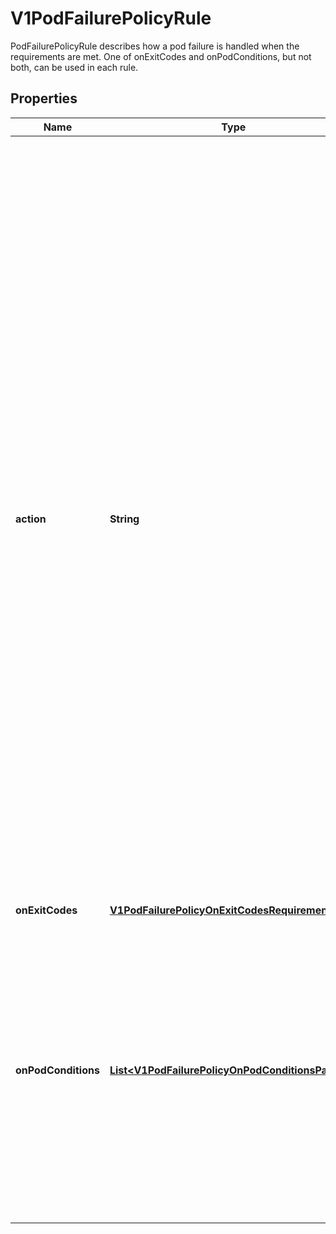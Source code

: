 

# V1PodFailurePolicyRule

PodFailurePolicyRule describes how a pod failure is handled when the requirements are met. One of onExitCodes and onPodConditions, but not both, can be used in each rule.

## Properties

| Name | Type | Description | Notes |
|------------ | ------------- | ------------- | -------------|
|**action** | **String** | Specifies the action taken on a pod failure when the requirements are satisfied. Possible values are:  - FailJob: indicates that the pod&#39;s job is marked as Failed and all   running pods are terminated. - FailIndex: indicates that the pod&#39;s index is marked as Failed and will   not be restarted. - Ignore: indicates that the counter towards the .backoffLimit is not   incremented and a replacement pod is created. - Count: indicates that the pod is handled in the default way - the   counter towards the .backoffLimit is incremented. Additional values are considered to be added in the future. Clients should react to an unknown action by skipping the rule. |  |
|**onExitCodes** | [**V1PodFailurePolicyOnExitCodesRequirement**](V1PodFailurePolicyOnExitCodesRequirement.md) |  |  [optional] |
|**onPodConditions** | [**List&lt;V1PodFailurePolicyOnPodConditionsPattern&gt;**](V1PodFailurePolicyOnPodConditionsPattern.md) | Represents the requirement on the pod conditions. The requirement is represented as a list of pod condition patterns. The requirement is satisfied if at least one pattern matches an actual pod condition. At most 20 elements are allowed. |  [optional] |



